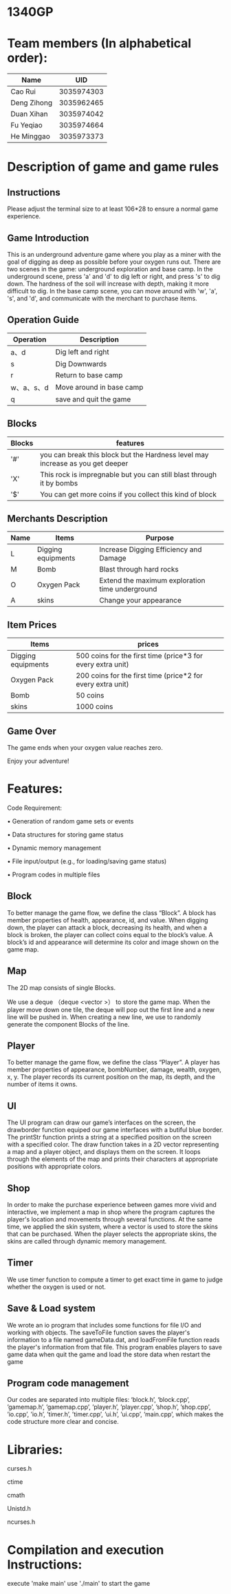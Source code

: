 # 1340GP  
 
# Team members (In alphabetical order): 

 Name | UID 
 ---- | ----
Cao Rui | 3035974303 
Deng Zihong | 3035962465 
Duan Xihan | 3035974042 
Fu Yeqiao | 3035974664 
He Minggao | 3035973373 

 

# Description of game and game rules 

## Instructions 

Please adjust the terminal size to at least 106*28 to ensure a normal game 	experience. 

## Game Introduction 

This is an underground adventure game where you play as a miner with the goal of digging as deep as possible before your oxygen runs out. There are two scenes in the game: underground exploration and base camp. In the underground scene, press 'a' and 'd' to dig left or right, and press 's' to dig down. 
The hardness of the soil will increase with depth, making it more difficult to dig. In the base camp scene, you can move around with 'w', 'a', 's', and 'd', and communicate with the merchant to purchase items.

## Operation Guide 

Operation | Description  
---- | ---- 
a、d | Dig left and right 
s | Dig Downwards 
r | Return to base camp 
w、a、s、d | Move around in base camp 
q | save and quit the game 

## Blocks 

Blocks | features 
---- | ---- 
'#' | you can break this block but the Hardness level may increase as you get deeper 
'X' | This rock is impregnable but you can still blast through it by bombs 
'$' | You can get more coins if you collect this kind of block 

## Merchants Description 

Name | Items |Purpose  
---- | ---- | ---- 
L | Digging equipments| Increase Digging Efficiency and Damage 
M |Bomb | Blast through hard rocks 
O | Oxygen Pack |Extend the maximum exploration time underground 
A | skins | Change your appearance 

## Item Prices 

Items | prices  
---- | ---- 
Digging equipments| 500 coins for the first time (price*3 for every extra unit) 
Oxygen Pack | 200 coins for the first time  (price*2 for every extra unit) 
Bomb | 50 coins 
skins | 1000 coins 

## Game Over 

The game ends when your oxygen value reaches zero. 

Enjoy your adventure! 



# Features: 

Code Requirement:  

• Generation of random game sets or events  

• Data structures for storing game status  

• Dynamic memory management  

• File input/output (e.g., for loading/saving game status)  

• Program codes in multiple files  

 

## Block  

To better manage the game flow, we define the class “Block”. A 		block has member properties of health, appearance, id, and value. 		When digging down, the player can attack a block, decreasing its 		health, 	and when a block is broken, the player can 	collect coins equal 	 to the block’s value. A block’s id and appearance will determine 		its color and image shown on the game map. 

 

## Map  

The 2D map consists of single Blocks. 

We use a deque （deque <vector<Block> >） to store the game map. 	 When the player move down one tile, the deque will pop out the 		first line and a new line will be pushed in. When creating a new line, 	we use <random> to randomly generate the component Blocks of the 	line. 

 

## Player 

To better manage the game flow, we define the class “Player”. A player has member properties of appearance, bombNumber, damage, wealth, oxygen, x, y. The player records its current position on the map, its depth, and the number of items it owns. 

 

## UI  

The UI program can draw our game’s interfaces on the screen, the 	  	drawborder function equiped our game interfaces with a butiful blue 	border. The printStr function prints a string at a specified position on 	the screen with a specified color. The draw function takes in a 2D 		vector representing a map and a player object, and displays them on 	the screen. It loops through the elements of the map and prints their 	characters at appropriate positions with appropriate colors. 

 

## Shop 

In order to make the purchase experience between games more vivid 	and interactive, we implement a map in shop where the program 		captures the player's location and movements through several 			functions. At the same time, we applied the skin system, where a 		vector is used to store the skins that can be purchased. When the 		player selects the appropriate skins, the skins are called through 		dynamic memory management. 

	 

## Timer

We use timer function to compute a timer to get exact time in game to 	judge whether the oxygen is used or not. 

	 

## Save & Load system 

We wrote an io program that includes some functions for file I/O and 	working with objects. The saveToFile function saves the player's 		information to a file named gameData.dat, and loadFromFile function 	reads the player's information from that file. This program enables 		players to save game data when quit the game and load the store 		data when restart the game 

 

## Program code management 

Our codes are separated into multiple files: ‘block.h’, ‘block.cpp’, 		’gamemap.h’, ’gamemap.cpp’, ’player.h’, ’player.cpp’, ’shop.h’, 			’shop.cpp’, ’io.cpp’, ’io.h’, ’timer.h’, ’timer.cpp’, ’ui.h’, ’ui.cpp’, 			’main.cpp’, which makes the code structure more clear and concise. 

 
 
# Libraries: 

curses.h 

ctime 

cmath 

Unistd.h 

ncurses.h 

 

# Compilation and execution Instructions: 

execute 'make main' 
use './main' to start the game  
